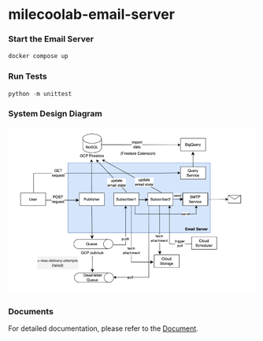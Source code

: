 # milecoolab-email-server

### Start the Email Server 
```python
docker compose up
```

### Run Tests
```python
python -m unittest
```

### System Design Diagram
![Example Image](./images/system_design_diagram.png)

### Documents
For detailed documentation, please refer to the [Document](./docs/document.pdf).
